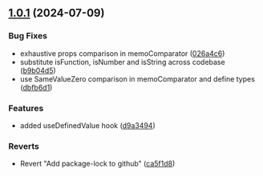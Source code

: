 

## [1.0.1](https://github.com/Adyen/adyen-fp-web/compare/1.0.0-beta.3...v1.0.1) (2024-07-09)


### Bug Fixes

* exhaustive props comparison in memoComparator ([026a4c6](https://github.com/Adyen/adyen-fp-web/commit/026a4c6a736536e25609e7e7bafc500cc7272abd))
* substitute isFunction, isNumber and isString across codebase ([b9b04d5](https://github.com/Adyen/adyen-fp-web/commit/b9b04d5c9829824837a09c966ec4847a1dd97aed))
* use SameValueZero comparison in memoComparator and define types ([dbfb6d1](https://github.com/Adyen/adyen-fp-web/commit/dbfb6d1de3b09f9fcc21509227356e4471c1a20f))


### Features

* added useDefinedValue hook ([d9a3494](https://github.com/Adyen/adyen-fp-web/commit/d9a3494b467378877568b43641fd9138b8e62e26))


### Reverts

* Revert "Add package-lock to github" ([ca5f1d8](https://github.com/Adyen/adyen-fp-web/commit/ca5f1d8db97d0a9e2355e06ef5318ea769d89e21))
